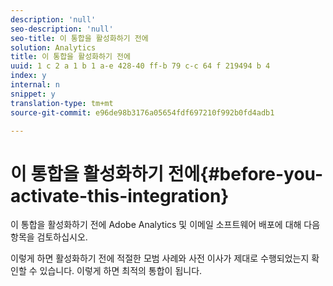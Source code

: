 ```yaml
---
description: 'null'
seo-description: 'null'
seo-title: 이 통합을 활성화하기 전에
solution: Analytics
title: 이 통합을 활성화하기 전에
uuid: 1 c 2 a 1 b 1 a-e 428-40 ff-b 79 c-c 64 f 219494 b 4
index: y
internal: n
snippet: y
translation-type: tm+mt
source-git-commit: e96de98b3176a05654fdf697210f992b0fd4adb1

---
```



# 이 통합을 활성화하기 전에{#before-you-activate-this-integration}

이 통합을 활성화하기 전에 Adobe Analytics 및 이메일 소프트웨어 배포에 대해 다음 항목을 검토하십시오.

이렇게 하면 활성화하기 전에 적절한 모범 사례와 사전 이사가 제대로 수행되었는지 확인할 수 있습니다. 이렇게 하면 최적의 통합이 됩니다.
